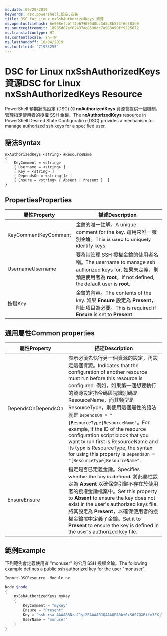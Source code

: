 ```yaml
---
ms.date: 09/20/2019
keywords: dsc,powershell,設定,安裝
title: DSC for Linux nxSshAuthorizedKeys 資源
ms.openlocfilehash: 6e008efcbff2e679650d0bc3d5b8b573f6ef83e0
ms.sourcegitcommit: 18985d07ef024378c8590dc7a983099ff9225672
ms.translationtype: HT
ms.contentlocale: zh-TW
ms.lasthandoff: 10/04/2019
ms.locfileid: "71953255"
---
```

# <a name="dsc-for-linux-nxsshauthorizedkeys-resource"></a><span data-ttu-id="134bf-103">DSC for Linux nxSshAuthorizedKeys 資源</span><span class="sxs-lookup"><span data-stu-id="134bf-103">DSC for Linux nxSshAuthorizedKeys Resource</span></span>

<span data-ttu-id="134bf-104">PowerShell 預期狀態設定 (DSC) 的 **nxAuthorizedKeys** 資源會提供一個機制，管理指定使用者的授權 SSH 金鑰。</span><span class="sxs-lookup"><span data-stu-id="134bf-104">The **nxAuthorizedKeys** resource in PowerShell Desired State Configuration (DSC) provides a mechanism to manage authorized ssh keys for a specified user.</span></span>

## <a name="syntax"></a><span data-ttu-id="134bf-105">語法</span><span class="sxs-lookup"><span data-stu-id="134bf-105">Syntax</span></span>

```Syntax
nxAuthorizedKeys <string> #ResourceName
{
    KeyComment = <string>
    [ Username = <string> ]
    [ Key = <string> ]
    [ DependsOn = <string[]> ]
    [ Ensure = <string> { Absent | Present }  ]
}
```

## <a name="properties"></a><span data-ttu-id="134bf-106">Properties</span><span class="sxs-lookup"><span data-stu-id="134bf-106">Properties</span></span>

|<span data-ttu-id="134bf-107">屬性</span><span class="sxs-lookup"><span data-stu-id="134bf-107">Property</span></span> |<span data-ttu-id="134bf-108">描述</span><span class="sxs-lookup"><span data-stu-id="134bf-108">Description</span></span> |
|---|---|
|<span data-ttu-id="134bf-109">KeyComment</span><span class="sxs-lookup"><span data-stu-id="134bf-109">KeyComment</span></span> |<span data-ttu-id="134bf-110">金鑰的唯一註解。</span><span class="sxs-lookup"><span data-stu-id="134bf-110">A unique comment for the key.</span></span> <span data-ttu-id="134bf-111">這用來唯一識別金鑰。</span><span class="sxs-lookup"><span data-stu-id="134bf-111">This is used to uniquely identify keys.</span></span> |
|<span data-ttu-id="134bf-112">Username</span><span class="sxs-lookup"><span data-stu-id="134bf-112">Username</span></span> |<span data-ttu-id="134bf-113">要為其管理 SSH 授權金鑰的使用者名稱。</span><span class="sxs-lookup"><span data-stu-id="134bf-113">The username to manage ssh authorized keys for.</span></span> <span data-ttu-id="134bf-114">如果未定義，則預設使用者為 **root**。</span><span class="sxs-lookup"><span data-stu-id="134bf-114">If not defined, the default user is **root**.</span></span> |
|<span data-ttu-id="134bf-115">按鍵</span><span class="sxs-lookup"><span data-stu-id="134bf-115">Key</span></span> |<span data-ttu-id="134bf-116">金鑰的內容。</span><span class="sxs-lookup"><span data-stu-id="134bf-116">The contents of the key.</span></span> <span data-ttu-id="134bf-117">如果 **Ensure** 設定為 **Present**，則此項目為必要。</span><span class="sxs-lookup"><span data-stu-id="134bf-117">This is required if **Ensure** is set to **Present**.</span></span>|

## <a name="common-properties"></a><span data-ttu-id="134bf-118">通用屬性</span><span class="sxs-lookup"><span data-stu-id="134bf-118">Common properties</span></span>

|<span data-ttu-id="134bf-119">屬性</span><span class="sxs-lookup"><span data-stu-id="134bf-119">Property</span></span> |<span data-ttu-id="134bf-120">描述</span><span class="sxs-lookup"><span data-stu-id="134bf-120">Description</span></span> |
|---|---|
|<span data-ttu-id="134bf-121">DependsOn</span><span class="sxs-lookup"><span data-stu-id="134bf-121">DependsOn</span></span> |<span data-ttu-id="134bf-122">表示必須先執行另一個資源的設定，再設定這個資源。</span><span class="sxs-lookup"><span data-stu-id="134bf-122">Indicates that the configuration of another resource must run before this resource is configured.</span></span> <span data-ttu-id="134bf-123">例如，如果第一個想要執行的資源設定指令碼區塊識別碼是 ResourceName，而其類型是 ResourceType，則使用這個屬性的語法就是 `DependsOn = "[ResourceType]ResourceName"`。</span><span class="sxs-lookup"><span data-stu-id="134bf-123">For example, if the ID of the resource configuration script block that you want to run first is ResourceName and its type is ResourceType, the syntax for using this property is `DependsOn = "[ResourceType]ResourceName"`.</span></span> |
|<span data-ttu-id="134bf-124">Ensure</span><span class="sxs-lookup"><span data-stu-id="134bf-124">Ensure</span></span> |<span data-ttu-id="134bf-125">指定是否已定義金鑰。</span><span class="sxs-lookup"><span data-stu-id="134bf-125">Specifies whether the key is defined.</span></span> <span data-ttu-id="134bf-126">將此屬性設定為 **Absent** 以確保索引鍵不存在於使用者的授權金鑰檔案中。</span><span class="sxs-lookup"><span data-stu-id="134bf-126">Set this property to **Absent** to ensure the key does not exist in the user's authorized keys file.</span></span> <span data-ttu-id="134bf-127">將其設定為 **Present**，以確保使用者的授權金鑰檔中定義了金鑰。</span><span class="sxs-lookup"><span data-stu-id="134bf-127">Set it to **Present** to ensure the key is defined in the user's authorized key file.</span></span> |

## <a name="example"></a><span data-ttu-id="134bf-128">範例</span><span class="sxs-lookup"><span data-stu-id="134bf-128">Example</span></span>

<span data-ttu-id="134bf-129">下列範例會定義使用者 "monuser" 的公用 SSH 授權金鑰。</span><span class="sxs-lookup"><span data-stu-id="134bf-129">The following example defines a public ssh authorized key for the user "monuser".</span></span>

```powershell
Import-DSCResource -Module nx

Node $node
{
    nxSshAuthorizedKeys myKey
    {
        KeyComment = "myKey"
        Ensure = "Present"
        Key = 'ssh-rsa AAAAB3NzaC1yc2EAAAABJQAAAQEA0b+0xSd07QXRifm3FXj7Pn/DblA6QI5VAkDm6OivFzj3U6qGD1VJ6AAxWPCyMl/qhtpRtxZJDu/TxD8AyZNgc8aN2CljN1hOMbBRvH2q5QPf/nCnnJRaGsrxIqZjyZdYo9ZEEzjZUuMDM5HI1LA9B99k/K6PK2Bc1NLivpu7nbtVG2tLOQs+GefsnHuetsRMwo/+c3LtwYm9M0XfkGjYVCLO4CoFuSQpvX6AB3TedUy6NZ0iuxC0kRGg1rIQTwSRcw+McLhslF0drs33fw6tYdzlLBnnzimShMuiDWiT37WqCRovRGYrGCaEFGTG2e0CN8Co8nryXkyWc6NSDNpMzw== rsa-key-20150401'
        UserName = "monuser"
    }
}
```
